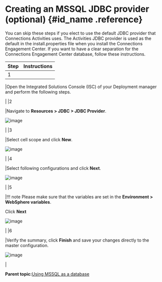 # Creating an MSSQL JDBC provider \(optional\) {#id_name .reference}

You can skip these steps if you elect to use the default JDBC provider that Connections Activities uses. The Activities JDBC provider is used as the default in the install.properties file when you install the Connections Engagement Center. If you want to have a clear separation for the Connections Engagement Center database, follow these instructions.

|Step|Instructions|
|----|------------|
|1

|Open the Integrated Solutions Console \(ISC\) of your Deployment manager and perform the following steps.

|
|2

|Navigate to **Resources \> JDBC \> JDBC Provider**.

 ![image](images/image44.png)

|
|3

|Select cell scope and click **New**.

 ![image](images/image45.png)

|
|4

|Select following configurations and click **Next**.

 ![image](images/image57.png)

|
|5

|!!! note
    Please make sure that the variables are set in the **Environment \> WebSphere variables**.

 Click **Next**

 ![image](images/image58.png)

|
|6

|Verify the summary, click **Finish** and save your changes directly to the master configuration.

 ![image](images/image43.png)

|

**Parent topic:**[Using MSSQL as a database](../../connectors/icec/cec-inst-using-mssql-database.md)

